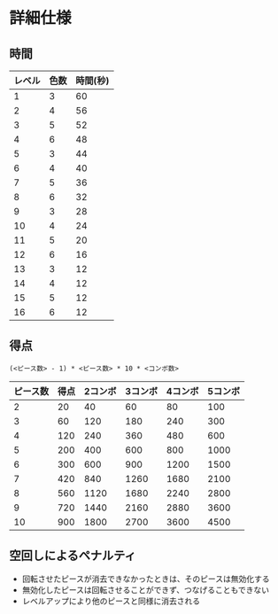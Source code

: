 # 詳細仕様

## 時間

|レベル|色数|時間(秒)|
|--|--|--|
|1|3|60|
|2|4|56|
|3|5|52|
|4|6|48|
|5|3|44|
|6|4|40|
|7|5|36|
|8|6|32|
|9|3|28|
|10|4|24|
|11|5|20|
|12|6|16|
|13|3|12|
|14|4|12|
|15|5|12|
|16|6|12|

## 得点

    (<ピース数> - 1) * <ピース数> * 10 * <コンボ数>

|ピース数|得点|2コンボ|3コンボ|4コンボ|5コンボ|
|--|--|--|--|--|--|
|2|20|40|60|80|100|
|3|60|120|180|240|300|
|4|120|240|360|480|600|
|5|200|400|600|800|1000|
|6|300|600|900|1200|1500|
|7|420|840|1260|1680|2100|
|8|560|1120|1680|2240|2800|
|9|720|1440|2160|2880|3600|
|10|900|1800|2700|3600|4500|

## 空回しによるペナルティ

* 回転させたピースが消去できなかったときは、そのピースは無効化する
* 無効化したピースは回転させることができず、つなげることもできない
* レベルアップにより他のピースと同様に消去される
